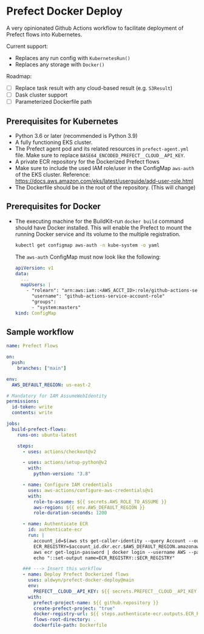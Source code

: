 # Prefect Docker Deploy

A very opinionated Github Actions workflow to facilitate deployment of Prefect flows into Kubernetes.

Current support:

- Replaces any run config with `KubernetesRun()`
- Replaces any storage with `Docker()`

Roadmap:

- [ ] Replace task result with any cloud-based result (e.g. `S3Result`)
- [ ] Dask cluster support
- [ ] Parameterized Dockerfile path

## Prerequisites for Kubernetes

- Python 3.6 or later (recommended is Python 3.9)
- A fully functioning EKS cluster.
- The Prefect agent pod and its related resources in `prefect-agent.yml` file. Make sure to replace `BASE64_ENCODED_PREFECT__CLOUD__API_KEY`.
- A private ECR repository for the Dockerized Prefect flows
- Make sure to include the used IAM role/user in the ConfigMap `aws-auth` of the EKS cluster. Reference: https://docs.aws.amazon.com/eks/latest/userguide/add-user-role.html
- The Dockerfile should be in the root of the repository. (This will change)


## Prerequisites for Docker
- The executing machine for the BuildKit-run `docker build` command should have Docker installed. This will enable the Prefect to mount the running Docker service and its volume to the multiple registration.

  ```bash
  kubectl get configmap aws-auth -n kube-system -o yaml
  ```

  The `aws-auth` ConfigMap must now look like the following:

  ```yaml
  apiVersion: v1
  data:
    ...
    mapUsers: |
      - "rolearn": "arn:aws:iam::<AWS_ACCT_ID>:role/github-actions-service-account-role"
        "username": "github-actions-service-account-role"
        "groups":
        - "system:masters"
  kind: ConfigMap
  ```

## Sample workflow

```yaml
name: Prefect Flows

on:
  push:
    branches: ["main"]

env:
  AWS_DEFAULT_REGION: us-east-2

# Mandatory for IAM AssumeWebIdentity
permissions:
  id-token: write
  contents: write

jobs:
  build-prefect-flows:
    runs-on: ubuntu-latest

    steps:
      - uses: actions/checkout@v2

      - uses: actions/setup-python@v2
        with:
          python-version: "3.8"

      - name: Configure IAM credentials
        uses: aws-actions/configure-aws-credentials@v1
        with:
          role-to-assume: ${{ secrets.AWS_ROLE_TO_ASSUME }}
          aws-region: ${{ env.AWS_DEFAULT_REGION }}
          role-duration-seconds: 1200

      - name: Authenticate ECR
        id: authenticate-ecr
        run: |
          account_id=$(aws sts get-caller-identity --query Account --output text)
          ECR_REGISTRY=$account_id.dkr.ecr.$AWS_DEFAULT_REGION.amazonaws.com
          aws ecr get-login-password | docker login --username AWS --password-stdin $ECR_REGISTRY
          echo "::set-output name=ECR_REGISTRY::$ECR_REGISTRY"

      ### ---> Insert this workflow
      - name: Deploy Prefect Dockerized flows
        uses: aldwyn/prefect-docker-deploy@main
        env:
          PREFECT__CLOUD__API_KEY: ${{ secrets.PREFECT__CLOUD__API_KEY }}
        with:
          prefect-project-name: ${{ github.repository }}
          create-prefect-project: "true"
          docker-registry-url: ${{ steps.authenticate-ecr.outputs.ECR_REGISTRY }}
          flows-root-directory: .
          dockerfile-path: Dockerfile
```
